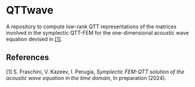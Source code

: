 # QTTwave
A repository to compute low-rank QTT representations of the matrices involved in the symplectic QTT-FEM for the one-dimensional acoustic wave equation devised in [[1]](#1).

## References
<a id="1">[1]</a> 
S. Fraschini, V. Kazeev, I. Perugia,
_Symplectic FEM-QTT solution of the acoustic wave equation in the time domain_,
In preparation (2024).


